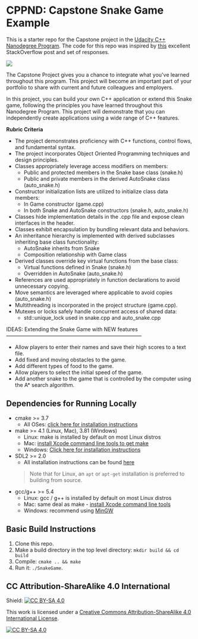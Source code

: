 # CPPND: Capstone Snake Game Example

This is a starter repo for the Capstone project in the [Udacity C++ Nanodegree Program](https://www.udacity.com/course/c-plus-plus-nanodegree--nd213). The code for this repo was inspired by [this](https://codereview.stackexchange.com/questions/212296/snake-game-in-c-with-sdl) excellent StackOverflow post and set of responses.

<img src="snake_game.gif"/>

The Capstone Project gives you a chance to integrate what you've learned throughout this program. This project will become an important part of your portfolio to share with current and future colleagues and employers.

In this project, you can build your own C++ application or extend this Snake game, following the principles you have learned throughout this Nanodegree Program. This project will demonstrate that you can independently create applications using a wide range of C++ features.


**Rubric Criteria**

- The project demonstrates proficiency with C++ functions, control flows, and fundamental syntax.
- The project incorporates Object Oriented Programming techniques and design principles.
- Classes appropriately leverage access modifiers on members:
  - Public and protected members in the Snake base class (snake.h)
  - Public and private members in the derived AutoSnake class (auto_snake.h)
- Constructor initialization lists are utilized to initialize class data members:
  - In Game constructor (game.cpp)
  - In both Snake and AutoSnake constructors (snake.h, auto_snake.h)
- Classes hide implementation details in the .cpp file and expose clean interfaces in the header.
- Classes exhibit encapsulation by bundling relevant data and behaviors.
- An inheritance hierarchy is implemented with derived subclasses inheriting base class functionality:
  - AutoSnake inherits from Snake
  - Composition relationship with Game class
- Derived classes override key virtual functions from the base class:
  - Virtual functions defined in Snake (snake.h)
  - Overridden in AutoSnake (auto_snake.h)
- References are used appropriately in function declarations to avoid unnecessary copying.
- Move semantics are leveraged where applicable to avoid copies (auto_snake.h)
- Multithreading is incorporated in the project structure (game.cpp).
- Mutexes or locks safely handle concurrent access of shared data:
  - std::unique_lock used in snake.cpp and auto_snake.cpp



IDEAS: Extending the Snake Game with NEW features
––––––––––––––––––––––––––––––––––––––––––––––––––––

- Allow players to enter their names and save their high scores to a text file.
- Add fixed and moving obstacles to the game.
- Add different types of food to the game.
- Allow players to select the initial speed of the game.
- Add another snake to the game that is controlled by the computer using the A* search algorithm.


## Dependencies for Running Locally
* cmake >= 3.7
  * All OSes: [click here for installation instructions](https://cmake.org/install/)
* make >= 4.1 (Linux, Mac), 3.81 (Windows)
  * Linux: make is installed by default on most Linux distros
  * Mac: [install Xcode command line tools to get make](https://developer.apple.com/xcode/features/)
  * Windows: [Click here for installation instructions](http://gnuwin32.sourceforge.net/packages/make.htm)
* SDL2 >= 2.0
  * All installation instructions can be found [here](https://wiki.libsdl.org/Installation)
  >Note that for Linux, an `apt` or `apt-get` installation is preferred to building from source.
* gcc/g++ >= 5.4
  * Linux: gcc / g++ is installed by default on most Linux distros
  * Mac: same deal as make - [install Xcode command line tools](https://developer.apple.com/xcode/features/)
  * Windows: recommend using [MinGW](http://www.mingw.org/)

## Basic Build Instructions

1. Clone this repo.
2. Make a build directory in the top level directory: `mkdir build && cd build`
3. Compile: `cmake .. && make`
4. Run it: `./SnakeGame`.


## CC Attribution-ShareAlike 4.0 International


Shield: [![CC BY-SA 4.0][cc-by-sa-shield]][cc-by-sa]

This work is licensed under a
[Creative Commons Attribution-ShareAlike 4.0 International License][cc-by-sa].

[![CC BY-SA 4.0][cc-by-sa-image]][cc-by-sa]

[cc-by-sa]: http://creativecommons.org/licenses/by-sa/4.0/
[cc-by-sa-image]: https://licensebuttons.net/l/by-sa/4.0/88x31.png
[cc-by-sa-shield]: https://img.shields.io/badge/License-CC%20BY--SA%204.0-lightgrey.svg
